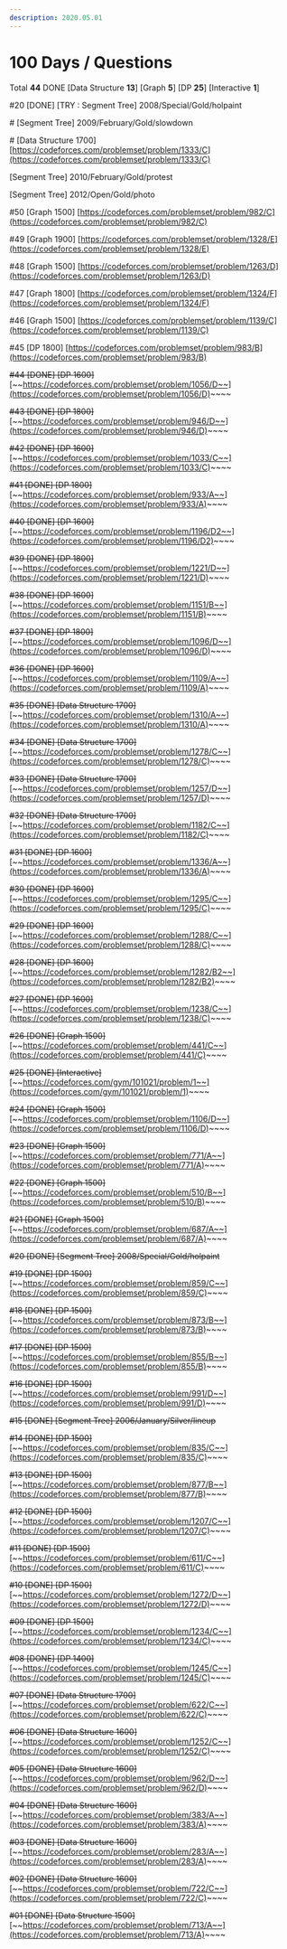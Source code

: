 ```yaml
---
description: 2020.05.01
---
```


# 100 Days / Questions

Total **44** DONE \[Data Structure **13**\] \[Graph **5**\] \[DP **25**\] \[Interactive **1**\]

\#20 \[DONE\] \[TRY : Segment Tree\] 2008/Special/Gold/holpaint

\# \[Segment Tree\] 2009/February/Gold/slowdown

\# \[Data Structure 1700\] [https://codeforces.com/problemset/problem/1333/C](https://codeforces.com/problemset/problem/1333/C)

\[Segment Tree\] 2010/February/Gold/protest

\[Segment Tree\] 2012/Open/Gold/photo

\#50 \[Graph 1500\] [https://codeforces.com/problemset/problem/982/C](https://codeforces.com/problemset/problem/982/C)

\#49 \[Graph 1900\] [https://codeforces.com/problemset/problem/1328/E](https://codeforces.com/problemset/problem/1328/E)

\#48 \[Graph 1500\] [https://codeforces.com/problemset/problem/1263/D](https://codeforces.com/problemset/problem/1263/D)

\#47 \[Graph 1800\] [https://codeforces.com/problemset/problem/1324/F](https://codeforces.com/problemset/problem/1324/F)

\#46 \[Graph 1500\] [https://codeforces.com/problemset/problem/1139/C](https://codeforces.com/problemset/problem/1139/C)

\#45 \[DP 1800\] [https://codeforces.com/problemset/problem/983/B](https://codeforces.com/problemset/problem/983/B)

~~\#44 \[DONE\] \[DP 1600\]~~ [~~https://codeforces.com/problemset/problem/1056/D~~](https://codeforces.com/problemset/problem/1056/D)~~~~

~~\#43 \[DONE\] \[DP 1800\]~~ [~~https://codeforces.com/problemset/problem/946/D~~](https://codeforces.com/problemset/problem/946/D)~~~~

~~\#42 \[DONE\] \[DP 1600\]~~ [~~https://codeforces.com/problemset/problem/1033/C~~](https://codeforces.com/problemset/problem/1033/C)~~~~

~~\#41 \[DONE\] \[DP 1800\]~~ [~~https://codeforces.com/problemset/problem/933/A~~](https://codeforces.com/problemset/problem/933/A)~~~~

~~\#40 \[DONE\] \[DP 1600\]~~ [~~https://codeforces.com/problemset/problem/1196/D2~~](https://codeforces.com/problemset/problem/1196/D2)~~~~

~~\#39 \[DONE\] \[DP 1800\]~~ [~~https://codeforces.com/problemset/problem/1221/D~~](https://codeforces.com/problemset/problem/1221/D)~~~~

~~\#38 \[DONE\] \[DP 1600\]~~ [~~https://codeforces.com/problemset/problem/1151/B~~](https://codeforces.com/problemset/problem/1151/B)~~~~

~~\#37 \[DONE\] \[DP 1800\]~~ [~~https://codeforces.com/problemset/problem/1096/D~~](https://codeforces.com/problemset/problem/1096/D)~~~~

~~\#36 \[DONE\] \[DP 1600\]~~ [~~https://codeforces.com/problemset/problem/1109/A~~](https://codeforces.com/problemset/problem/1109/A)~~~~

~~\#35 \[DONE\] \[Data Structure 1700\]~~ [~~https://codeforces.com/problemset/problem/1310/A~~](https://codeforces.com/problemset/problem/1310/A)~~~~

~~\#34 \[DONE\] \[Data Structure 1700\]~~ [~~https://codeforces.com/problemset/problem/1278/C~~](https://codeforces.com/problemset/problem/1278/C)~~~~

~~\#33 \[DONE\] \[Data Structure 1700\]~~ [~~https://codeforces.com/problemset/problem/1257/D~~](https://codeforces.com/problemset/problem/1257/D)~~~~

~~\#32 \[DONE\] \[Data Structure 1700\]~~ [~~https://codeforces.com/problemset/problem/1182/C~~](https://codeforces.com/problemset/problem/1182/C)~~~~

~~\#31 \[DONE\] \[DP 1600\]~~ [~~https://codeforces.com/problemset/problem/1336/A~~](https://codeforces.com/problemset/problem/1336/A)~~~~

~~\#30 \[DONE\] \[DP 1600\]~~ [~~https://codeforces.com/problemset/problem/1295/C~~](https://codeforces.com/problemset/problem/1295/C)~~~~

~~\#29 \[DONE\] \[DP 1600\]~~ [~~https://codeforces.com/problemset/problem/1288/C~~](https://codeforces.com/problemset/problem/1288/C)~~~~

~~\#28 \[DONE\] \[DP 1600\]~~ [~~https://codeforces.com/problemset/problem/1282/B2~~](https://codeforces.com/problemset/problem/1282/B2)~~~~

~~\#27 \[DONE\] \[DP 1600\]~~ [~~https://codeforces.com/problemset/problem/1238/C~~](https://codeforces.com/problemset/problem/1238/C)~~~~

~~\#26 \[DONE\] \[Graph 1500\]~~ [~~https://codeforces.com/problemset/problem/441/C~~](https://codeforces.com/problemset/problem/441/C)~~~~

~~\#25 \[DONE\] \[Interactive\]~~ [~~https://codeforces.com/gym/101021/problem/1~~](https://codeforces.com/gym/101021/problem/1)~~~~

~~\#24 \[DONE\] \[Graph 1500\]~~ [~~https://codeforces.com/problemset/problem/1106/D~~](https://codeforces.com/problemset/problem/1106/D)~~~~

~~\#23 \[DONE\] \[Graph 1500\]~~ [~~https://codeforces.com/problemset/problem/771/A~~](https://codeforces.com/problemset/problem/771/A)~~~~

~~\#22 \[DONE\] \[Graph 1500\]~~ [~~https://codeforces.com/problemset/problem/510/B~~](https://codeforces.com/problemset/problem/510/B)~~~~

~~\#21 \[DONE\] \[Graph 1500\]~~ [~~https://codeforces.com/problemset/problem/687/A~~](https://codeforces.com/problemset/problem/687/A)~~~~

~~\#20 \[DONE\] \[Segment Tree\] 2008/Special/Gold/holpaint~~

~~\#19 \[DONE\] \[DP 1500\]~~ [~~https://codeforces.com/problemset/problem/859/C~~](https://codeforces.com/problemset/problem/859/C)~~~~

~~\#18 \[DONE\] \[DP 1500\]~~ [~~https://codeforces.com/problemset/problem/873/B~~](https://codeforces.com/problemset/problem/873/B)~~~~

~~\#17 \[DONE\] \[DP 1500\]~~ [~~https://codeforces.com/problemset/problem/855/B~~](https://codeforces.com/problemset/problem/855/B)~~~~

~~\#16 \[DONE\] \[DP 1500\]~~ [~~https://codeforces.com/problemset/problem/991/D~~](https://codeforces.com/problemset/problem/991/D)~~~~

~~\#15 \[DONE\] \[Segment Tree\] 2006/January/Silver/lineup~~

~~\#14 \[DONE\] \[DP 1500\]~~ [~~https://codeforces.com/problemset/problem/835/C~~](https://codeforces.com/problemset/problem/835/C)~~~~

~~\#13 \[DONE\] \[DP 1500\]~~ [~~https://codeforces.com/problemset/problem/877/B~~](https://codeforces.com/problemset/problem/877/B)~~~~

~~\#12 \[DONE\] \[DP 1500\]~~ [~~https://codeforces.com/problemset/problem/1207/C~~](https://codeforces.com/problemset/problem/1207/C)~~~~

~~\#11 \[DONE\] \[DP 1500\]~~ [~~https://codeforces.com/problemset/problem/611/C~~](https://codeforces.com/problemset/problem/611/C)~~~~

~~\#10 \[DONE\] \[DP 1500\]~~ [~~https://codeforces.com/problemset/problem/1272/D~~](https://codeforces.com/problemset/problem/1272/D)~~~~

~~\#09 \[DONE\] \[DP 1500\]~~ [~~https://codeforces.com/problemset/problem/1234/C~~](https://codeforces.com/problemset/problem/1234/C)~~~~

~~\#08 \[DONE\] \[DP 1400\]~~ [~~https://codeforces.com/problemset/problem/1245/C~~](https://codeforces.com/problemset/problem/1245/C)~~~~

~~\#07 \[DONE\] \[Data Structure 1700\]~~ [~~https://codeforces.com/problemset/problem/622/C~~](https://codeforces.com/problemset/problem/622/C)~~~~

~~\#06 \[DONE\] \[Data Structure 1600\]~~ [~~https://codeforces.com/problemset/problem/1252/C~~](https://codeforces.com/problemset/problem/1252/C)~~~~

~~\#05 \[DONE\] \[Data Structure 1600\]~~ [~~https://codeforces.com/problemset/problem/962/D~~](https://codeforces.com/problemset/problem/962/D)~~~~

~~\#04 \[DONE\] \[Data Structure 1600\]~~ [~~https://codeforces.com/problemset/problem/383/A~~](https://codeforces.com/problemset/problem/383/A)~~~~

~~\#03 \[DONE\] \[Data Structure 1600\]~~ [~~https://codeforces.com/problemset/problem/283/A~~](https://codeforces.com/problemset/problem/283/A)~~~~

~~\#02 \[DONE\] \[Data Structure 1600\]~~ [~~https://codeforces.com/problemset/problem/722/C~~](https://codeforces.com/problemset/problem/722/C)~~~~

~~\#01 \[DONE\] \[Data Structure 1500\]~~ [~~https://codeforces.com/problemset/problem/713/A~~](https://codeforces.com/problemset/problem/713/A)~~~~

